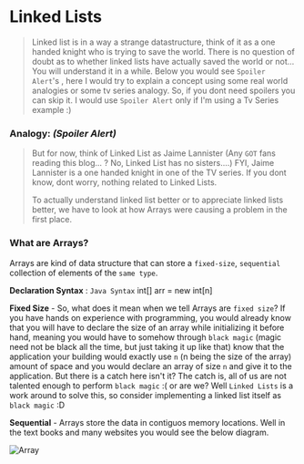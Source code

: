 # Linked Lists
> Linked list is in a way a strange datastructure, think of it as a one handed knight who is trying to save the world. There is no question of doubt as to whether linked lists have actually saved the world or not... You will understand it in a while. 
> Below you would see `Spoiler Alert`'s , here I would try to explain a concept using some real world analogies or some tv series analogy.
> So, if you dont need spoilers you can skip it. I would use `Spoiler Alert` only if I'm using a Tv Series example :)
### Analogy: *(Spoiler Alert)*
> But for now, think of Linked List as Jaime Lannister (Any `GOT` fans reading this blog... ? No, Linked List has no sisters....)
> FYI, Jaime Lannister is a one handed knight in one of the TV series. If you dont know, dont worry, nothing related to Linked Lists.
>
>To actually understand linked list better or to appreciate linked lists better, we have to look at how Arrays were causing a problem in the first place.

### What are Arrays?
Arrays are kind of data structure that can store a `fixed-size`,  `sequential` collection of elements of the `same type`.

**Declaration Syntax** : `Java Syntax` int[] arr = new int[n]

**Fixed Size** - 
So, what does it mean when we tell Arrays are `fixed size`? If you have hands on experience with programming, you would already know that you will have to declare the size of an array while initializing it before hand, meaning you would have to somehow through `black magic` (magic need not be black all the time, but just taking it up like that) know that the application your building would exactly use `n` (n being the size of the array) amount of space and you would declare an array of size `n` and give it to the application. But there is a catch here isn't it? The catch is, all of us are not talented enough to perform `black magic` :( or are we? Well `Linked Lists` is a work around to solve this, so consider implementing a linked list itself as `black magic` :D 

**Sequential** - Arrays store the data in contiguos memory locations. Well in the text books and many websites you would see the below diagram.

![Array](http://wizard-of-white-magic.github.io/img/array.png)

<!--
what are these locations exactly? What does `contiguos/sequential` mean? It means, that the `compiler` would in advance request for the `n` amount of space in `main memory` (RAM - Random Access Memory) `FYI RAM is the place, where all the programs at runtime runs or are executed` and the Operating System, in-turn being the `resource manager` allocate the requested `n` amount of space in the `main memory` here, the operating system makes sure that the space it is allocating for the program is all continous, next to each other, the boxes in the above diagram represent continous/contiguos blocks/chunks of memory in `RAM` hope this rings some bells, but what would Operating System do, if `n` amount of space we requested for is not availabe in the `main memory`? Operating System would just throw an `Insufficient Memory Exception` Exceptions are nothing but errors, but there are many differences to exceptions as compared to errors, but that is for another post, for now think of it as, the operating system would just throw an error at us. Even though the required `n` amount of space is present in RAM, but all spread out across the RAM and not continous, still we would not be able to utilize the space as it is not present continously. Now, isn't this in efficient usage of Main Memory??


**Same Type** - As shown in the above syntax example, the array `arr` can hold only integers, the type of elements this array can hold is fixed at the time we declare an array for use itself. Well, most of the programming languages today provide us with the freedom to store data of varied types today, but still it would not cover up the draw back of an array. This can be stored with LinkedLists, but with some work around, which would become too complex for now, just remember that it can be solved using Linked Lists.

Well enough of digging `Array's Grave`, Arrays' have some advantages too,

###Advantages of Arrays
**Fast** - Arrays' are fast... Now, that's what I'm talking about! Speeeeeed!

Think of it, since the compiler already knows the type of data you would be storing in an array and how much data (`n`) you'd be storing, it need not worry about finding the *type* of the value or the the *location* at which you'll have to store this data at run time. All it cares about is, whether the value your trying to store is the *same type* as of the array or not and whether or not there is still *allocated* space left next to it or not. That is it. Other than this, it does not give a damn! It just blindly throws an exception if you try to insert data of different *type* or try to insert *data* when there is no space left.

**Random Acess** - Arrays provide `Random Access`, since arrays store the data in contiguous memory locations, each `unit` of data it stores, it backs it up with an index, like in the above shown array diagram. 0....4 are indices of that array. (psss... Don't see flash, he's not an array, above him please...) Now, what exactly I mean by random access? If I have to access the `3rd` element of an array, I need not go to the `1st` element and then `2nd` element and then to `3rd` element, this would become sequential access, if the array variable is `arr` I could directly access `arr's` `3rd` value as `arr[3]` and ola! I would get it.  

***Think Of It..***

Why are RAMs(Random Access Memories) named Random Access Memory?? Does it have something to do with Arrays?? I dont know... Research it...
Now that you know about Arrays, lets see what's under LinkedList's Hood!-->